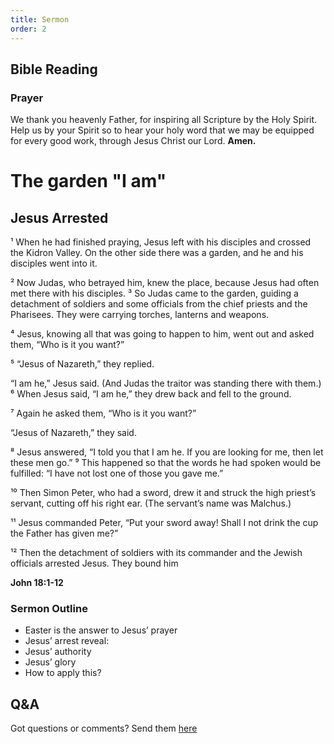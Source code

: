 ```yaml
---
title: Sermon 
order: 2
---
```


## Bible Reading

### Prayer
We thank you heavenly Father, for inspiring all Scripture by the Holy Spirit. Help us by your Spirit so to hear your holy word that we may be equipped for every good work, through Jesus Christ our Lord.  **Amen.**

# The garden "I am"
## Jesus Arrested
¹ When he had finished praying, Jesus left with his disciples and crossed the Kidron Valley. On the other side there was a garden, and he and his disciples went into it.

² Now Judas, who betrayed him, knew the place, because Jesus had often met there with his disciples. ³ So Judas came to the garden, guiding a detachment of soldiers and some officials from the chief priests and the Pharisees. They were carrying torches, lanterns and weapons.

⁴ Jesus, knowing all that was going to happen to him, went out and asked them, “Who is it you want?”

⁵ “Jesus of Nazareth,” they replied.

“I am he,” Jesus said. (And Judas the traitor was standing there with them.) ⁶ When Jesus said, “I am he,” they drew back and fell to the ground.

⁷ Again he asked them, “Who is it you want?”

“Jesus of Nazareth,” they said.

⁸ Jesus answered, “I told you that I am he. If you are looking for me, then let these men go.” ⁹ This happened so that the words he had spoken would be fulfilled: “I have not lost one of those you gave me.” 

¹⁰ Then Simon Peter, who had a sword, drew it and struck the high priest’s servant, cutting off his right ear. (The servant’s name was Malchus.)

¹¹ Jesus commanded Peter, “Put your sword away! Shall I not drink the cup the Father has given me?”

¹² Then the detachment of soldiers with its commander and the Jewish officials arrested Jesus. They bound him

**John 18:1-12**


### Sermon Outline
- Easter is the answer to Jesus’ prayer
- Jesus’ arrest reveal:
- Jesus’ authority
- Jesus’ glory
- How to apply this? 




## Q&A
Got questions or comments? Send them [here](https://tinyurl.com/SGHACQuestionsAnswers)
